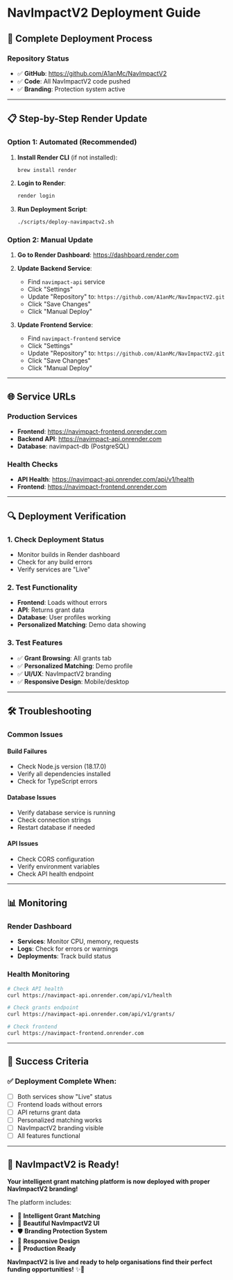 # NavImpactV2 Deployment Guide

## 🚀 Complete Deployment Process

### **Repository Status**
- ✅ **GitHub**: https://github.com/A1anMc/NavImpactV2
- ✅ **Code**: All NavImpactV2 code pushed
- ✅ **Branding**: Protection system active

---

## 📋 Step-by-Step Render Update

### **Option 1: Automated (Recommended)**

1. **Install Render CLI** (if not installed):
   ```bash
   brew install render
   ```

2. **Login to Render**:
   ```bash
   render login
   ```

3. **Run Deployment Script**:
   ```bash
   ./scripts/deploy-navimpactv2.sh
   ```

### **Option 2: Manual Update**

1. **Go to Render Dashboard**: https://dashboard.render.com

2. **Update Backend Service**:
   - Find `navimpact-api` service
   - Click "Settings"
   - Update "Repository" to: `https://github.com/A1anMc/NavImpactV2.git`
   - Click "Save Changes"
   - Click "Manual Deploy"

3. **Update Frontend Service**:
   - Find `navimpact-frontend` service
   - Click "Settings"
   - Update "Repository" to: `https://github.com/A1anMc/NavImpactV2.git`
   - Click "Save Changes"
   - Click "Manual Deploy"

---

## 🌐 Service URLs

### **Production Services**
- **Frontend**: https://navimpact-frontend.onrender.com
- **Backend API**: https://navimpact-api.onrender.com
- **Database**: navimpact-db (PostgreSQL)

### **Health Checks**
- **API Health**: https://navimpact-api.onrender.com/api/v1/health
- **Frontend**: https://navimpact-frontend.onrender.com

---

## 🔍 Deployment Verification

### **1. Check Deployment Status**
- Monitor builds in Render dashboard
- Check for any build errors
- Verify services are "Live"

### **2. Test Functionality**
- **Frontend**: Loads without errors
- **API**: Returns grant data
- **Database**: User profiles working
- **Personalized Matching**: Demo data showing

### **3. Test Features**
- ✅ **Grant Browsing**: All grants tab
- ✅ **Personalized Matching**: Demo profile
- ✅ **UI/UX**: NavImpactV2 branding
- ✅ **Responsive Design**: Mobile/desktop

---

## 🛠️ Troubleshooting

### **Common Issues**

#### **Build Failures**
- Check Node.js version (18.17.0)
- Verify all dependencies installed
- Check for TypeScript errors

#### **Database Issues**
- Verify database service is running
- Check connection strings
- Restart database if needed

#### **API Issues**
- Check CORS configuration
- Verify environment variables
- Check API health endpoint

---

## 📊 Monitoring

### **Render Dashboard**
- **Services**: Monitor CPU, memory, requests
- **Logs**: Check for errors or warnings
- **Deployments**: Track build status

### **Health Monitoring**
```bash
# Check API health
curl https://navimpact-api.onrender.com/api/v1/health

# Check grants endpoint
curl https://navimpact-api.onrender.com/api/v1/grants/

# Check frontend
curl https://navimpact-frontend.onrender.com
```

---

## 🎯 Success Criteria

### **✅ Deployment Complete When:**
- [ ] Both services show "Live" status
- [ ] Frontend loads without errors
- [ ] API returns grant data
- [ ] Personalized matching works
- [ ] NavImpactV2 branding visible
- [ ] All features functional

---

## 🚀 NavImpactV2 is Ready!

**Your intelligent grant matching platform is now deployed with proper NavImpactV2 branding!**

The platform includes:
- 🎯 **Intelligent Grant Matching**
- 🎨 **Beautiful NavImpactV2 UI**
- 🛡️ **Branding Protection System**
- 📱 **Responsive Design**
- 🚀 **Production Ready**

**NavImpactV2 is live and ready to help organisations find their perfect funding opportunities!** ✨🎯 